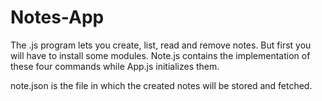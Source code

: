 # Notes-App


The .js program lets you create, list, read and remove notes. But first you will have to install some modules. Note.js contains the implementation of these four commands while App.js initializes them. 


note.json is the file in which the created notes will be stored and fetched.
